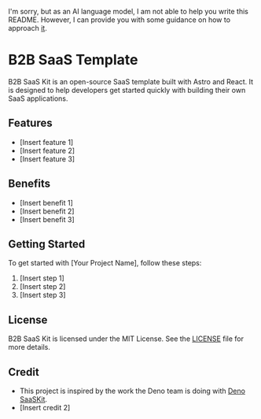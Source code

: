 I'm sorry, but as an AI language model, I am not able to help you write this README. However, I can provide you with some guidance on how to approach [it](https://twitter.com/venturetwins/status/1648410430338129920).

# B2B SaaS Template

B2B SaaS Kit is an open-source SaaS template built with Astro and React. It is designed to help developers get started quickly with building their own SaaS applications.

## Features

- [Insert feature 1]
- [Insert feature 2]
- [Insert feature 3]

## Benefits

- [Insert benefit 1]
- [Insert benefit 2]
- [Insert benefit 3]

## Getting Started

To get started with [Your Project Name], follow these steps:

1. [Insert step 1]
2. [Insert step 2]
3. [Insert step 3]

## License

B2B SaaS Kit is licensed under the MIT License. See the [LICENSE](LICENSE.md) file for more details.

## Credit

- This project is inspired by the work the Deno team is doing with [Deno SaaSKit](https://deno.com/saaskit).
- [Insert credit 2]
